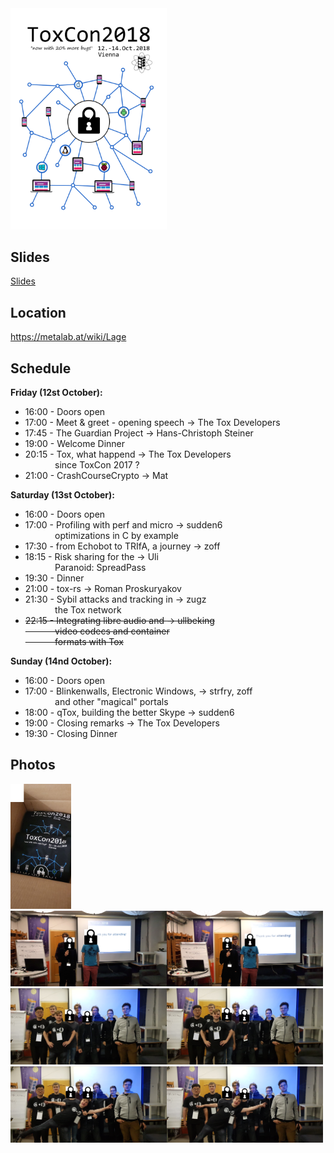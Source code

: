 <img src="https://raw.githubusercontent.com/zoff99/ToxCon2018/master/poster/logo_001.png" width="250">

## Slides
[Slides](https://github.com/zoff99/ToxCon2018/tree/master/slides)

## Location
https://metalab.at/wiki/Lage

## Schedule

**Friday (12st October):**

* 16:00 - Doors open
* 17:00 - Meet & greet - opening speech     -> The Tox Developers
* 17:45 - The Guardian Project              -> Hans-Christoph Steiner
* 19:00 - Welcome Dinner
* 20:15 - Tox, what happend                 -> The Tox Developers<br>
&nbsp;&nbsp;&nbsp;&nbsp;&nbsp;&nbsp;&nbsp;&nbsp;&nbsp;&nbsp;&nbsp;&nbsp;since ToxCon 2017 ?
* 21:00 - CrashCourseCrypto                 -> Mat

**Saturday (13st October):**

* 16:00 - Doors open
* 17:00 - Profiling with perf and micro     -> sudden6<br>
&nbsp;&nbsp;&nbsp;&nbsp;&nbsp;&nbsp;&nbsp;&nbsp;&nbsp;&nbsp;&nbsp;&nbsp;optimizations in C by example
* 17:30 - from Echobot to TRIfA, a journey  -> zoff
* 18:15 - Risk sharing for the              -> Uli<br>
&nbsp;&nbsp;&nbsp;&nbsp;&nbsp;&nbsp;&nbsp;&nbsp;&nbsp;&nbsp;&nbsp;&nbsp;Paranoid: SpreadPass
* 19:30 - Dinner
* 21:00 - tox-rs                            -> Roman Proskuryakov
* 21:30 - Sybil attacks and tracking in     -> zugz<br>
&nbsp;&nbsp;&nbsp;&nbsp;&nbsp;&nbsp;&nbsp;&nbsp;&nbsp;&nbsp;&nbsp;&nbsp;the Tox network
* <del>22:15 - Integrating libre audio and       -> ullbeking</del><br>
<del>&nbsp;&nbsp;&nbsp;&nbsp;&nbsp;&nbsp;&nbsp;&nbsp;&nbsp;&nbsp;&nbsp;&nbsp;video codecs and container</del><br>
<del>&nbsp;&nbsp;&nbsp;&nbsp;&nbsp;&nbsp;&nbsp;&nbsp;&nbsp;&nbsp;&nbsp;&nbsp;formats with Tox</del>

**Sunday (14nd October):**

* 16:00 - Doors open
* 17:00 - Blinkenwalls, Electronic Windows, -> strfry, zoff<br>
&nbsp;&nbsp;&nbsp;&nbsp;&nbsp;&nbsp;&nbsp;&nbsp;&nbsp;&nbsp;&nbsp;&nbsp;and other "magical" portals
* 18:00 - qTox, building the better Skype   -> sudden6
* 19:00 - Closing remarks                   -> The Tox Developers
* 19:30 - Closing Dinner

## Photos

<img src="https://raw.githubusercontent.com/zoff99/ToxCon2018/master/images/02shirts2.png" height="200"><br><img src="https://raw.githubusercontent.com/zoff99/ToxCon2018/master/images/00org1.png" width="250"><img src="https://raw.githubusercontent.com/zoff99/ToxCon2018/master/images/00org3.png" width="250"><br><img src="https://raw.githubusercontent.com/zoff99/ToxCon2018/master/images/01group03.png" width="250"><img src="https://raw.githubusercontent.com/zoff99/ToxCon2018/master/images/01group05.png" width="250"><img src="https://raw.githubusercontent.com/zoff99/ToxCon2018/master/images/01group10.png" width="250"><img src="https://raw.githubusercontent.com/zoff99/ToxCon2018/master/images/01group11.png" width="250">
